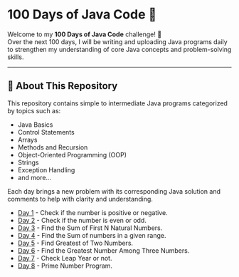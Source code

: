 # 100 Days of Java Code 🚀

Welcome to my **100 Days of Java Code** challenge! 🎯  
Over the next 100 days, I will be writing and uploading Java programs daily to strengthen my understanding of core Java concepts and problem-solving skills.

---

## 📌 About This Repository

This repository contains simple to intermediate Java programs categorized by topics such as:

- Java Basics
- Control Statements
- Arrays
- Methods and Recursion
- Object-Oriented Programming (OOP)
- Strings
- Exception Handling
- and more...

Each day brings a new problem with its corresponding Java solution and comments to help with clarity and understanding.


- [Day 1](https://github.com/19Nupur/JAVA-100-CODES/blob/main/Day01.java) - Check if the number is positive or negative.
- [Day 2](https://github.com/19Nupur/JAVA-100-CODES/blob/main/Day02.java) - Check if the number is even or odd.
- [Day 3](https://github.com/19Nupur/JAVA-100-CODES/blob/main/Day03.java) - Find the Sum of First N Natural Numbers.
- [Day 4](https://github.com/19Nupur/JAVA-100-CODES/blob/main/Day04.java) - Find the Sum of numbers in a given range.
- [Day 5](https://github.com/19Nupur/JAVA-100-CODES/blob/main/Day05.java) - Find Greatest of Two Numbers.
- [Day 6](https://github.com/19Nupur/JAVA-100-CODES/blob/main/Day06.java) - Find the Greatest Number Among Three Numbers.
- [Day 7](https://github.com/19Nupur/JAVA-100-CODES/blob/main/Day07.java) - Check Leap Year or not.
- [Day 8](https://github.com/19Nupur/JAVA-100-CODES/blob/main/Day08.java) - Prime Number Program.
